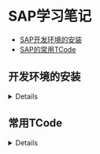 # SAP学习笔记

- [SAP开发环境的安装](#开发环境的安装)
- [SAP的常用TCode](#常用tcode)




## 开发环境的安装
<details>
  今天开始记录SAP的学习情况，把学到的新知识开始在git上进行整理和分享。<br>
  学习一门计算机语言，第一部通常是从安装环境开始。比如java的jdk和eclipse。<br>
  SAP也是一样，需要先安装下面的东东。<br>
  
  ### SAP GUI 770 安装说明。<br>
  ![image](https://github.com/yeren1140/sap/assets/167772975/dbd90ad0-1616-47e1-adf9-7bba31cc4190)
  
  一顿下一步就可以安装好了。<br>
  ### 第二步是链接服务器。<br>
  ![image](https://github.com/yeren1140/sap/assets/167772975/af6a2360-7b20-4360-b926-cb87d6f87ca0)
  ![image](https://github.com/yeren1140/sap/assets/167772975/0ca065ae-c04f-453a-a402-598797d42862)
  
  ### 第三步就是要登录服务器了，这信地方就需要花钱买liesence了。<br>
  如果没有的小伙伴需要找一个账号了。<br>
  ![image](https://github.com/yeren1140/sap/assets/167772975/3ebdc93f-9c5f-4c43-8afa-780c5c3b8e69)
  
  ### 登录成功后，就是这个样子了。<br>
  ![image](https://github.com/yeren1140/sap/assets/167772975/808d99ff-1471-4b44-a764-f1e3c8a59f87)
</details>

## 常用TCode
<details>
  SPRO：定制执行项目<br>
  SE11：ABAP字典<br>
  ME21N：创建采购订单<br>
  ME22N：变更采购订单<br>
  ME23N：查看采购订单<br>
  MM03：显示物料<br>
  ME51N：创建采购申请<br>
  ME53N：显示采购申请<br>
  MIGO：收货<br>
  MIRO：接收发票<br>
  BP:供应商
</details>
